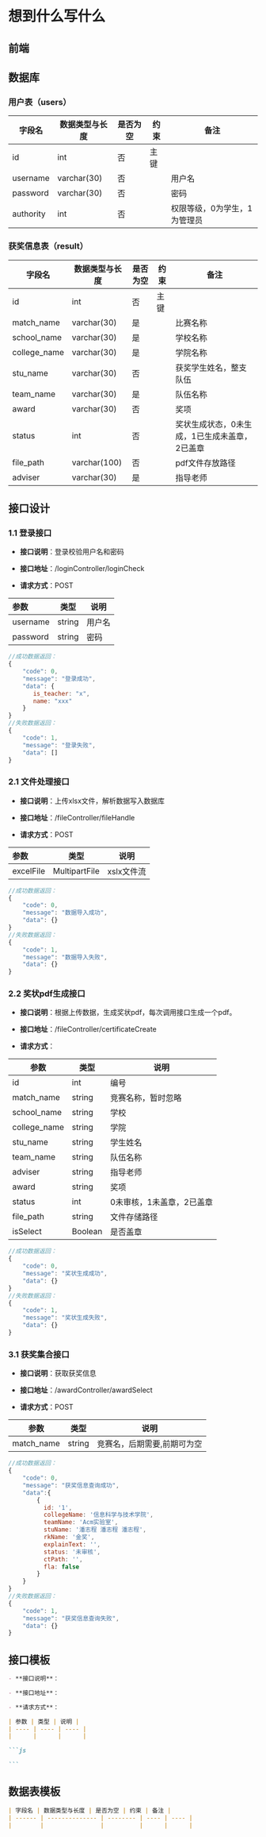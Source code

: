 # 想到什么写什么

## 前端

## 数据库

### 用户表（users）

| 字段名    | 数据类型与长度 | 是否为空 | 约束 | 备注                         |
| --------- | -------------- | -------- | ---- | ---------------------------- |
| id        | int            | 否       | 主键 |                              |
| username  | varchar(30)    | 否       |      | 用户名                       |
| password  | varchar(30)    | 否       |      | 密码                         |
| authority | int            | 否       |      | 权限等级，0为学生，1为管理员 |

### 获奖信息表（result）

| 字段名       | 数据类型与长度 | 是否为空 | 约束 | 备注                                          |
| ------------ | -------------- | -------- | ---- | --------------------------------------------- |
| id           | int            | 否       | 主键 |                                               |
| match_name   | varchar(30)    | 是       |      | 比赛名称                                      |
| school_name  | varchar(30)    | 是       |      | 学校名称                                      |
| college_name | varchar(30)    | 是       |      | 学院名称                                      |
| stu_name     | varchar(30)    | 否       |      | 获奖学生姓名，整支队伍                        |
| team_name    | varchar(30)    | 是       |      | 队伍名称                                      |
| award        | varchar(30)    | 否       |      | 奖项                                          |
| status       | int            | 否       |      | 奖状生成状态，0未生成，1已生成未盖章，2已盖章 |
| file_path    | varchar(100)   | 否       |      | pdf文件存放路径                               |
| adviser      | varchar(30)    | 是       |      | 指导老师                                      |

## 接口设计

### 1.1 登录接口

- **接口说明**：登录校验用户名和密码

- **接口地址**：/loginController/loginCheck

- **请求方式**：POST

| 参数     | 类型   | 说明   |
| :------- | ------ | ------ |
| username | string | 用户名 |
| password | string | 密码   |

```js
//成功数据返回：
{
    "code": 0,
    "message": "登录成功",
    "data": {
       is_teacher: "x",
       name: "xxx"
    }
}
//失败数据返回：
{
    "code": 1,
    "message": "登录失败",
    "data": []
}
```

### 2.1 文件处理接口

- **接口说明**：上传xlsx文件，解析数据写入数据库

- **接口地址**：/fileController/fileHandle

- **请求方式**：POST

| 参数      | 类型          | 说明       |
| :-------- | ------------- | ---------- |
| excelFile | MultipartFile | xslx文件流 |

```js
//成功数据返回：
{
    "code": 0,
    "message": "数据导入成功",
    "data": {}
}
//失败数据返回：
{
    "code": 1,
    "message": "数据导入失败",
    "data": {}
}
```

### 2.2 奖状pdf生成接口

- **接口说明**：根据上传数据，生成奖状pdf，每次调用接口生成一个pdf。

- **接口地址**：/fileController/certificateCreate

- **请求方式**：

| 参数         | 类型    | 说明                      |
| ------------ | ------- | ------------------------- |
| id           | int     | 编号                      |
| match_name   | string  | 竞赛名称，暂时忽略        |
| school_name  | string  | 学校                      |
| college_name | string  | 学院                      |
| stu_name     | string  | 学生姓名                  |
| team_name    | string  | 队伍名称                  |
| adviser      | string  | 指导老师                  |
| award        | string  | 奖项                      |
| status       | int     | 0未审核，1未盖章，2已盖章 |
| file_path    | string  | 文件存储路径              |
| isSelect     | Boolean | 是否盖章                  |

```js
//成功数据返回：
{
    "code": 0,
    "message": "奖状生成成功",
    "data": {}
}
//失败数据返回：
{
    "code": 1,
    "message": "奖状生成失败",
    "data": {}
}
```

### 3.1  获奖集合接口

- **接口说明**：获取获奖信息

- **接口地址**：/awardController/awardSelect

- **请求方式**：POST

| 参数       | 类型   | 说明                        |
| ---------- | ------ | --------------------------- |
| match_name | string | 竞赛名，后期需要,前期可为空 |

```js
//成功数据返回：
{
    "code": 0,
    "message": "获奖信息查询成功",
    "data":{
        {
          id: '1',
          collegeName: '信息科学与技术学院',
          teamName: 'Acm实验室',
          stuName: '潘志程 潘志程 潘志程',
          rkName: '金奖',
          explainText: '',
          status: '未审核',
          ctPath: '',
          fla: false
        }
    }
}
//失败数据返回：
{
    "code": 1,
    "message": "获奖信息查询失败",
    "data": {}
}
```





## 接口模板

````markdown
- **接口说明**：

- **接口地址**：

- **请求方式**：

| 参数 | 类型 | 说明 |
| ---- | ---- | ---- |
|      |      |      |

```js

```


````

## 数据表模板

```markdown
| 字段名 | 数据类型与长度 | 是否为空 | 约束 | 备注 |
| ------ | -------------- | -------- | ---- | ---- |
|        |                |          |      |      |
```





